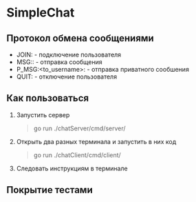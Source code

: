 # SimpleChat

## Протокол обмена сообщениями

- JOIN:<username> - подключение пользователя
- MSG:<username>:<message> - отправка сообщения
- P_MSG:<to_username>:<message> - отправка приватного сообшения
- QUIT:<username> - отключение пользователя


## Как пользоваться
1. Запустить сервер

    >go run ./chatServer/cmd/server/

2. Открыть два разных терминала и запустить в них код

    >go run ./chatClient/cmd/client/

3. Следовать инструкциям в терминале

## Покрытие тестами